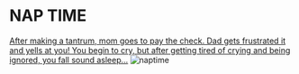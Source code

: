 # NAP TIME  
[After making a tantrum, mom goes to pay the check. Dad gets frustrated it and yells at you! You begin to cry, but after getting tired of crying and being ignored, you fall sound asleep...](../morning.md)
![naptime](https://media.giphy.com/media/IgXGrxwElyt755rSyX/giphy.gif)

